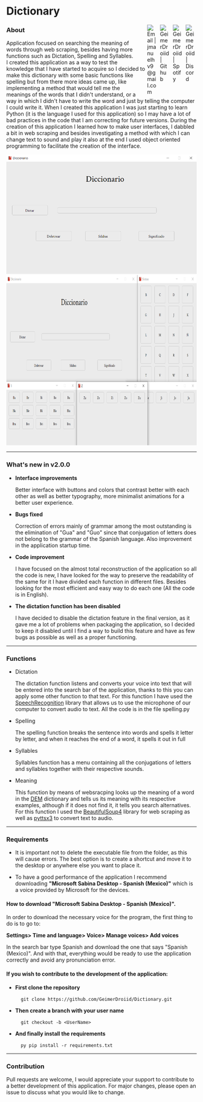 <h1>Dictionary</h1>
<p>
 <a href="https://discord.com/channels/@me/@GeimerDroiid#0359">
     <img alt="GeimerDroiid | Discord" width="24px" align="right" raw=true HSPACE="5" src="https://raw.githubusercontent.com/GeimerDroiid/GeimerDroiid/main/assets/discord.svg"></a>
 <a href="https://open.spotify.com/playlist/6eDl0FX1pNcaFXgYIBOobX?si=aewrQ2nJTuSgkMSip3d8-Q&utm_source=copy-link">
     <img alt="GeimerDroiid | Spotify" width="24px" align="right" raw=true HSPACE="5" src="https://raw.githubusercontent.com/GeimerDroiid/GeimerDroiid/main/assets/spotify.svg"></a>
 <a href="https://github.com/GeimerDroiid">
    <img alt="GeimerDroiid | Github" width="24px" align="right" raw=true HSPACE="5" src="https://raw.githubusercontent.com/GeimerDroiid/GeimerDroiid/main/assets/github.svg"></a>
 <a href="mailto:jmanuelhv9@gmail.com">
    <img alt="Email | jmanuelhv9@gmail.com" width="24px" align="right" raw=true HSPACE="5" src="https://raw.githubusercontent.com/GeimerDroiid/GeimerDroiid/main/assets/gmail.svg"></a>
</p>
<h3>About</h3>

Application focused on searching the meaning of words through web scraping, besides having more functions such as Dictation, Spelling and Syllables.<br>
I created this application as a way to test the knowledge that I have started to acquire so I decided to make this dictionary with some basic functions like spelling but from there more ideas came up, like implementing a method that would tell me the meanings of the words that I didn't understand, or a way in which I didn't have to write the word and just by telling the computer I could write it. When I created this application I was just starting to learn Python (it is the language I used for this application) so I may have a lot of bad practices in the code that I am correcting for future versions. During the creation of this application I learned how to make user interfaces, I dabbled a bit in web scraping and besides investigating a method with which I can change text to sound and play it also at the end I used object oriented programming to facilitate the creation of the interface.

<div align="center">
<img alt="Dictionary | GUI" width="720px" src="assets/img-readme/gui.png">
<img alt="Dictionary | GUI" height="450px" width="720px" src="assets/img-readme/syllables.png">
</div>

---

<h3>What's new in v2.0.0</h3>

- **Interface improvements**
    
    Better interface with buttons and colors that contrast better with each other as well as better typography, more minimalist animations for a better user experience.

- **Bugs fixed**

    Correction of errors mainly of grammar among the most outstanding is the elimination of "Gua" and "Guo" since that conjugation of letters does not belong to the grammar of the Spanish language. Also improvement in the application startup time.

- **Code improvement**

    I have focused on the almost total reconstruction of the application so all the code is new, I have looked for the way to preserve the readability of the same for it I have divided each function in different files. Besides looking for the most efficient and easy way to do each one (All the code is in English).

- **The dictation function has been disabled**

    I have decided to disable the dictation feature in the final version, as it gave me a lot of problems when packaging the application, so I decided to keep it disabled until I find a way to build this feature and have as few bugs as possible as well as a proper functioning.

---

<h3>Functions</h3>

- Dictation

    The dictation function listens and converts your voice into text that will be entered into the search bar of the application, thanks to this you can apply some other function to that text. For this function I have used the <a href="https://pypi.org/project/SpeechRecognition/">SpeechRecognition</a> library that allows us to use the microphone of our computer to convert audio to text. All the code is in the file spelling.py

- Spelling

    The spelling function breaks the sentence into words and spells it letter by letter, and when it reaches the end of a word, it spells it out in full

- Syllables
    
    Syllables function has a menu containing all the conjugations of letters and syllables together with their respective sounds.

- Meaning

    This function by means of websracping looks up the meaning of a word in the <a href="https://dem.colmex.mx/">DEM</a> dictionary and tells us its meaning with its respective examples, although if it does not find it, it tells you search alternatives. For this function I used the <a href="https://pypi.org/project/beautifulsoup4/">BeautifulSoup4</a> library for web scraping as well as <a href="https://pypi.org/project/pyttsx3/">pyttsx3</a> to convert text to audio.

---

<h3>Requirements</h3>
<p>

- It is important not to delete the executable file from the folder, as this will cause errors. The best option is to create a shortcut and move it to the desktop or anywhere else you want to place it.

- To have a good performance of the application I recommend downloading <b>"Microsoft Sabina Desktop - Spanish (Mexico)"</b> which is a voice provided by Microsoft for the devices.
</p>

<h4>How to download "Microsoft Sabina Desktop - Spanish (Mexico)".</h4>
<p>In order to download the necessary voice for the program, the first thing to do is to go to:</p>

**Settings> Time and language> Voice> Manage voices> Add voices**

In the search bar type Spanish and download the one that says "Spanish (Mexico)". And with that, everything would be ready to use the application correctly and avoid any pronunciation error.

<h4>If you wish to contribute to the development of the application:</h4>

- **First clone the repository**

        git clone https://github.com/GeimerDroiid/Dictionary.git

- **Then create a branch with your user name**

        git checkout -b <UserName>

- **And finally install the requirements**

        py pip install -r requirements.txt

---

<h3>Contribution</h3>
Pull requests are welcome, I would appreciate your support to contribute to a better development of this application. For major changes, please open an issue to discuss what you would like to change.

